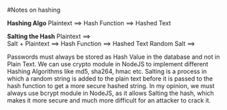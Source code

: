 #Notes on hashing

**Hashing Algo**
  Plaintext ==> Hash Function ==> Hashed Text


  **Salting the Hash**
      Plaintext ==>       
                            Salt + Plaintext ==> Hash Function ==> Hashed Text
      Random Salt ==> 




Passwords must always be stored as Hash Value in the database and not in Plain Text.
We can use crypto module in NodeJS to implement different Hashing Algorithms like md5, sha264, hmac etc.
Salting is a process in which a random string is added to the plain text before it is passed to the hash function to get a more secure hashed string.
In my opinion, we must always use bcrypt module in NodeJS, as it allows Salting the hash, which makes it more secure and much more difficult for an attacker to crack it.